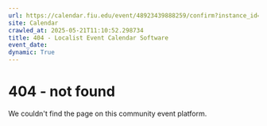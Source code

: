 ```yaml
---
url: https://calendar.fiu.edu/event/48923439888259/confirm?instance_id=49163444912982&return=https%3A%2F%2Fcalendar.fiu.edu%2F
site: Calendar
crawled_at: 2025-05-21T11:10:52.298734
title: 404 - Localist Event Calendar Software
event_date: 
dynamic: True
---
```


# 404 - not found
We couldn't find the page on this community event platform.
